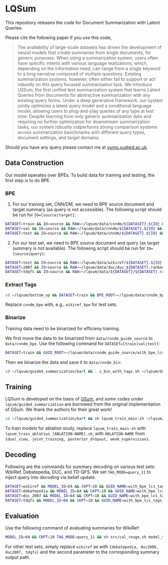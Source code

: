 # LQSum
This repository releases the code for  Document Summarization with Latent Queries.

Please cite the following paper if you use this code,

> The availability of large-scale datasets has driven the development of neural models that create summaries from single documents, for generic purposes. When using a summarization system, users often have specific intents with various language realizations, which, depending on the information need, can range from a single keyword to a long narrative composed of multiple questions. Existing summarization systems, however, often either fail to support or act robustly on this query focused summarization task. We introduce LQSum, the first unified text summarization system that learns Latent Queries from documents for abstractive summarization with any existing query forms. Under a deep generative framework, our system jointly optimizes a latent query model and a conditional language model, allowing users to plug-and-play queries of any type at test time. Despite learning from only generic summarization data and requiring no further optimization for downstream summarization tasks, our system robustly outperforms strong comparison systems across summarization benchmarks with different query types, document settings, and target domains.

Should you have any query please contact me at [yumo.xu@ed.ac.uk](mailto:mailto:yumo.xu@ed.ac.uk).


## Data Construction
Our model operates over BPEs. 
To build data for training and testing, the first step is to do BPE.

### BPE
1. For our training set, CNN/DM, we need to BPE source document and target summary (as query is not accessible). The following script should be run for `IO=[source|target]`:

```bash
DATASET=train && IO=source && RAW=~/lqsum/data/cnndm/${DATASET}.${IO} && TGT=~/lqsum/data/cnndm_bpe/origin/${DATASET}.bpe.${IO} && cd ~/lqsum/guided_summarization/bart && . z_bpe.sh ${RAW} ${TGT}
DATASET=val && IO=source && RAW=~/lqsum/data/cnndm/${DATASET}.${IO} && TGT=~/lqsum/data/cnndm_bpe/origin/${DATASET}.bpe.${IO} && cd ~/lqsum/guided_summarization/bart && . z_bpe.sh ${RAW} ${TGT}
DATASET=test && IO=source && RAW=~/lqsum/data/cnndm/${DATASET}.${IO} && TGT=~/lqsum/data/cnndm_bpe/origin/${DATASET}.bpe.${IO} && cd ~/lqsum/guided_summarization/bart && . z_bpe.sh ${RAW} ${TGT}
```

2. For our test set, we need to BPE source document and query (as target summary is not available). The following script should be run for `IO=[source|query]`:

```bash
DATASET=test && IO=source && RAW=~/lqsum/data/wikiref/${DATASET}.${IO} && TGT=~/lqsum/data/wikiref_bpe/origin/${DATASET}.bpe.${IO} && cd ~/lqsum/guided_summarization/bart && . z_bpe.sh ${RAW} ${TGT}
DATASET=2007 && IO=source && RAW=~/lqsum/data/duc/duc_${DATASET}.ranked.lines/duc_${DATASET}.${IO} && TGT=~/lqsum/data/duc_bpe/origin/duc_${DATASET}.bpe.${IO} && cd ~/lqsum/guided_summarization/bart && . z_bpe.sh ${RAW} ${TGT}
DATASET=tdqfs && IO=source && RAW=~/lqsum/data/${DATASET}/${DATASET}.ranked.lines/${DATASET}.${IO} && TGT=~/lqsum/data/${DATASET}_bpe/qe/${DATASET}.bpe.source && cd ~/lqsum/guided_summarization/bart && . z_bpe.sh ${RAW} ${TGT}
```

### Extract Tags
```bash
cd ~/lqsum/bottom_up && DATASET=train && BPE_ROOT=~/lqsum/data/cnndm_bpe/origin && GUID=${BPE_ROOT}/${DATASET}.bpe.source && TGT=${BPE_ROOT}/${DATASET}.bpe.target && OUTPUT=~/lqsum/data/cnndm_guide_source/with_bpe_lcs_tags/${DATASET}.source.bu && python preprocess_copy_bpe.py -src $GUID -tgt $TGT -output $OUTPUT
```
Replace `cnndm_bpe` with, e.g., `wikiref_bpe` for test sets.

### Binarize 
Training data need to be binarized for efficieny training. 

We first move the data to be binarized from `data/cnndm_guide_source` to `data/cnndm_bpe`. Use the following command for `DATASET=[train|val|test]`:

```bash
DATASET=train && GUID_ROOT=~/lqsum/data/cnndm_guide_source/with_bpe_lcs_tags/${DATASET}.source.bu && BPE_ROOT=~/lqsum/data/cnndm_bpe/source_guidance_with_bpe_lcs_tags && cp ${GUID_ROOT}/${DATASET}.source.bu.src ${BPE_ROOT}/${DATASET}.bpe.z && cp ${GUID_ROOT}/${DATASET}.source.bu.tgt ${BPE_ROOT}/${DATASET}.bpe.tag
```

Then we binarize the data and save it to `data/cnndm_bin`:
```bash
cd ~/lqsum/guided_summarization/bart && . z_bin_with_tags.sh ~/lqsum/data/cnndm_bpe/source_guidance_with_bpe_lcs_tags ~/lqsum/data/cnndm_bin/source_guidance_with_bpe_lcs_tags
```

## Training
LQSum is developed on the basis of [GSum](https://github.com/neulab/guided_summarization), and some codes under `lqsum/guided_summarization` are borrowed from the original implementation of GSum. We thank the authors for their great work!

```bash
cd ~/lqsum/guided_summarization/bart && sh lqsum_train_main.sh ~/lqsum/data/cnndm_bin/source_guidance_with_bpe_lcs_tags ~/lqsum/model_[MODEL-ID]/
```
To train models for ablation study, replace `lqsum_train_main.sh` with `lqsum_train_ablation_[ABLATION-NAME].sh`, with `ABLATION-NAME` from `{dual_view, joint_training, posterior_dropout, weak_supervision}`.

## Decoding
Following are the commands for summary decoding on various test sets: WikiRef, Debatepedia, DUC, and TD-QFS. 
We set `TAG_MODE=query_11` to inject query into decoding via belief update.

```bash
DATASET=wikiref && MODEL_ID=64 && CKPT=10 && GUID_NAME=with_bpe_lcs_tags && TAG_MODE=query_11 && MODEL_DIR=~/lqsum/model/model_${MODEL_ID}-bpeTags && MODEL_NAME=checkpoint${CKPT}.pt && BART_OUT_NAME=model_${MODEL_ID}_${CKPT}-bpeTags-wikiref_test-source-${GUID_NAME}.${TAG_MODE}.min35max90 && SRC=~/lqsum/data/${DATASET}/test.source && GUIDANCE=~/lqsum/data/${DATASET}_prior/${GUID_NAME}/test.source.bu/test.source.bu.txt && RESULT_PATH=~/lqsum/bart_out/${BART_OUT_NAME} && DATA_BIN=~/lqsum/data/cnndm_bin/source_guidance_with_bpe_lcs_tags && CUDA_VISIBLE_DEVICES=0,1 . z_test_with_query_tags.sh $SRC $GUIDANCE $RESULT_PATH $MODEL_DIR $MODEL_NAME $DATA_BIN $TAG_MODE
DATASET=debatepedia && MODEL_ID=64 && CKPT=10 && GUID_NAME=with_bpe_lcs_tags && TAG_MODE=query_11 && MODEL_DIR=~/lqsum/model/model_${MODEL_ID}-bpeTags && MODEL_NAME=checkpoint${CKPT}.pt && BART_OUT_NAME=model_${MODEL_ID}_${CKPT}-bpeTags-${DATASET}_test-source-${GUID_NAME}.${TAG_MODE}.min5max25 && SRC=~/lqsum/data/${DATASET}/test.source && GUIDANCE=~/lqsum/data/${DATASET}_prior/${GUID_NAME}/test.source.bu/test.source.bu.txt && RESULT_PATH=~/lqsum/bart_out/${BART_OUT_NAME} && DATA_BIN=~/lqsum/data/cnndm_bin/source_guidance_with_bpe_lcs_tags && CUDA_VISIBLE_DEVICES=0,1 . z_test_with_query_tags.sh $SRC $GUIDANCE $RESULT_PATH $MODEL_DIR $MODEL_NAME $DATA_BIN $TAG_MODE
DATASET=duc_2007 && MODEL_ID=64 && CKPT=10 && GUID_NAME=with_bpe_lcs_tags_marge && TAG_MODE=query_11 && MIN_MAX=min300max400 && MODEL_DIR=~/lqsum/model/model_${MODEL_ID}-bpeTags && MODEL_NAME=checkpoint${CKPT}.pt && BART_OUT_NAME=model_${MODEL_ID}_${CKPT}-bpeTags-${DATASET}-source-${GUID_NAME}.${TAG_MODE}.${MIN_MAX} && SRC=~/lqsum/data/duc/${DATASET}.marge.lines/${DATASET}.source && GUIDANCE=~/lqsum/data/duc_prior/${GUID_NAME}/${DATASET}.source.bu/${DATASET}.source.bu.txt && RESULT_PATH=~/lqsum/bart_out/${BART_OUT_NAME} && DATA_BIN=~/lqsum/data/cnndm_bin/source_guidance_with_bpe_lcs_tags && CUDA_VISIBLE_DEVICES=0,1 . z_test_with_query_tags.sh $SRC $GUIDANCE $RESULT_PATH $MODEL_DIR $MODEL_NAME $DATA_BIN $TAG_MODE
DATASET=tdqfs && MODEL_ID=64 && CKPT=10 && GUID_NAME=with_bpe_lcs_tags_and_qe_3 && TAG_MODE=query_11 && MIN_MAX=min10max60 && MODEL_DIR=~/lqsum/model/model_${MODEL_ID}-bpeTags && MODEL_NAME=checkpoint${CKPT}.pt && BART_OUT_NAME=model_${MODEL_ID}_${CKPT}-bpeTags-${DATASET}-source-${GUID_NAME}.${TAG_MODE}.${MIN_MAX} && SRC=~/lqsum/data/tdqfs/${DATASET}.ranked.lines/${DATASET}.source && GUIDANCE=~/lqsum/data/${DATASET}_prior/${GUID_NAME}/${DATASET}.source.bu/${DATASET}.source.bu.txt && RESULT_PATH=~/lqsum/bart_out/${BART_OUT_NAME} && DATA_BIN=~/lqsum/data/cnndm_bin/source_guidance_with_bpe_lcs_tags && CUDA_VISIBLE_DEVICES=0,1 . z_test_with_query_tags.sh $SRC $GUIDANCE $RESULT_PATH $MODEL_DIR $MODEL_NAME $DATA_BIN $TAG_MODE
```

## Evaluation
Use the following command of evaluating summaries for WikiRef:

```bash
MODEL_ID=64 && CKPT=10 TAG_MODE=query_11 && sh src/cal_rouge.sh model_${MODEL_ID}_${CKPT}-bpeTags-wikiref_test-source-with_bpe_lcs_tags.${TAG_MODE}.min35max90 wikiref
```

For other test sets, simply replace `wikiref` as with `{debatepedia, duc2006, duc2007, tdqfs}` and the second parameter to the corresponding summary output path.